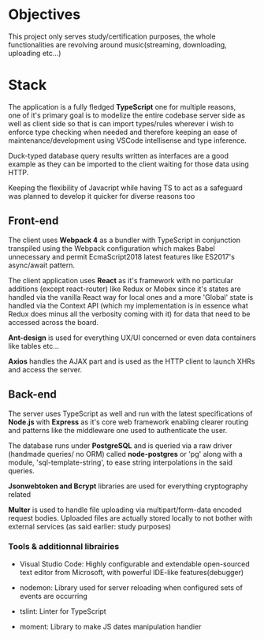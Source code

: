 
# Objectives
This project only serves study/certification purposes,
the whole functionalities are revolving around music(streaming, downloading, uploading etc...)

# Stack
The application is a fully fledged **TypeScript** one for multiple reasons,  
one of it's primary goal is to modelize the entire codebase server side as well as client side so that is can import types/rules wherever i wish
to enforce type checking when needed and therefore keeping an ease of maintenance/development using VSCode intellisense and type inference.

Duck-typed database query results written as interfaces are a good example as they can be imported to the client waiting for those data using HTTP.

Keeping the flexibility of Javacript while having TS to act as a safeguard was planned to develop it quicker for diverse reasons too

## Front-end
The client uses **Webpack 4** as a bundler with TypeScript in conjunction transpiled using the Webpack configuration which makes Babel unnecessary and permit EcmaScript2018 latest features like ES2017's async/await pattern.

The client application uses **React** as it's framework with no particular additions (except react-router) like Redux or Mobex since it's states are handled via the vanilla React way for local ones and a more 'Global' state is handled via the Context API (which my implementation is in essence what Redux does minus all the verbosity coming with it) for data that need to be accessed across the board.

**Ant-design** is used for everything UX/UI concerned or even data containers like tables etc...

**Axios** handles the AJAX part and is used as the HTTP client to launch XHRs and access the server.

## Back-end
The server uses TypeScript as well and run with the latest specifications of **Node.js** with **Express** as it's core web framework enabling clearer routing and patterns like the middleware one used to authenticate the user.

The database runs under **PostgreSQL** and is queried via a raw driver (handmade queries/ no ORM) called **node-postgres** or 'pg' along with a module, 'sql-template-string', to ease string interpolations in the said queries.

**Jsonwebtoken and Bcrypt** libraries are used for everything cryptography related

**Multer** is used to handle file uploading via multipart/form-data encoded request bodies. Uploaded files are actually stored locally to not bother with external services (as said earlier: study purposes)

### Tools & additionnal librairies
* Visual Studio Code: Highly configurable and extendable open-sourced text editor from Microsoft, with powerful IDE-like features(debugger)

* nodemon: Library used for server reloading when configured sets of events are occurring

* tslint: Linter for TypeScript

* moment: Library to make JS dates manipulation handier
